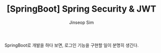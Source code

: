 ﻿---
layout: post
title: "[SpringBoot] Spring Security & JWT"
categories: Springboot
tags: [java]
author:
  - Jinseop Sim
toc: true
---
SpringBoot로 개발을 하다 보면, 로그인 기능을 구현할 일이 분명히 생긴다.  
